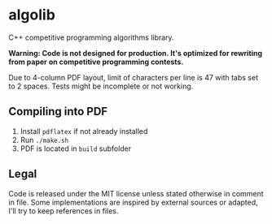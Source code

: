 # algolib

C++ competitive programming algorithms library.


**Warning: Code is not designed for production. It's optimized for rewriting from paper on competitive programming contests.**

Due to 4-column PDF layout, limit of characters per line is 47 with tabs set to 2 spaces. Tests might be incomplete or not working.

## Compiling into PDF

1. Install `pdflatex` if not already installed
2. Run `./make.sh`
3. PDF is located in `build` subfolder

## Legal

Code is released under the MIT license unless stated otherwise in comment in file. Some implementations are inspired by external sources or adapted, I'll try to keep references in files.